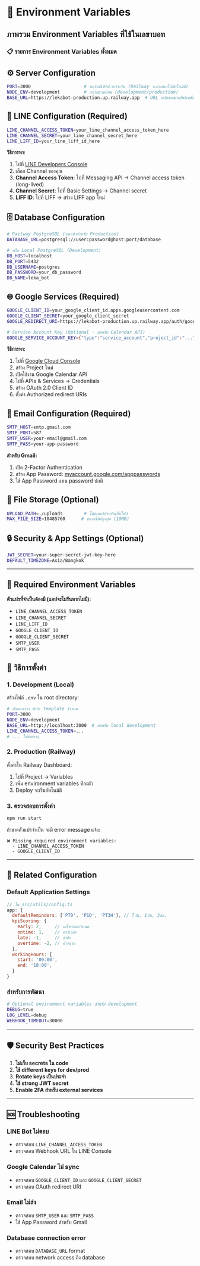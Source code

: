# 🔐 Environment Variables

## ภาพรวม Environment Variables ที่ใช้ในเลขาบอท

### 📋 **รายการ Environment Variables ทั้งหมด**

## ⚙️ **Server Configuration**

```bash
PORT=3000                    # พอร์ตที่เซิร์ฟเวอร์จะรัน (Railway จะกำหนดให้อัตโนมัติ)
NODE_ENV=development         # สภาพแวดล้อม (development/production)
BASE_URL=https://lekabot-production.up.railway.app  # URL หลักของแอปพลิเคชัน
```

## 📱 **LINE Configuration (Required)**

```bash
LINE_CHANNEL_ACCESS_TOKEN=your_line_channel_access_token_here
LINE_CHANNEL_SECRET=your_line_channel_secret_here  
LINE_LIFF_ID=your_line_liff_id_here
```

**วิธีการหา:**
1. ไปที่ [LINE Developers Console](https://developers.line.biz/)
2. เลือก Channel ของคุณ
3. **Channel Access Token**: ไปที่ Messaging API → Channel access token (long-lived)
4. **Channel Secret**: ไปที่ Basic Settings → Channel secret
5. **LIFF ID**: ไปที่ LIFF → สร้าง LIFF app ใหม่

## 🗄️ **Database Configuration**

```bash
# Railway PostgreSQL (แนะนำสำหรับ Production)
DATABASE_URL=postgresql://user:password@host:port/database

# หรือ Local PostgreSQL (Development)
DB_HOST=localhost
DB_PORT=5432
DB_USERNAME=postgres
DB_PASSWORD=your_db_password
DB_NAME=leka_bot
```

## 🌐 **Google Services (Required)**

```bash
GOOGLE_CLIENT_ID=your_google_client_id.apps.googleusercontent.com
GOOGLE_CLIENT_SECRET=your_google_client_secret
GOOGLE_REDIRECT_URI=https://lekabot-production.up.railway.app/auth/google/callback

# Service Account Key (Optional - สำหรับ Calendar API)
GOOGLE_SERVICE_ACCOUNT_KEY={"type":"service_account","project_id":"..."}
```

**วิธีการหา:**
1. ไปที่ [Google Cloud Console](https://console.cloud.google.com/)
2. สร้าง Project ใหม่
3. เปิดใช้งาน Google Calendar API
4. ไปที่ APIs & Services → Credentials
5. สร้าง OAuth 2.0 Client ID
6. ตั้งค่า Authorized redirect URIs

## 📧 **Email Configuration (Required)**

```bash
SMTP_HOST=smtp.gmail.com
SMTP_PORT=587
SMTP_USER=your-email@gmail.com
SMTP_PASS=your-app-password
```

**สำหรับ Gmail:**
1. เปิด 2-Factor Authentication
2. สร้าง App Password: [myaccount.google.com/apppasswords](https://myaccount.google.com/apppasswords)
3. ใช้ App Password แทน password ปกติ

## 📁 **File Storage (Optional)**

```bash
UPLOAD_PATH=./uploads        # โฟลเดอร์สำหรับเก็บไฟล์
MAX_FILE_SIZE=10485760      # ขนาดไฟล์สูงสุด (10MB)
```

## 🔒 **Security & App Settings (Optional)**

```bash
JWT_SECRET=your-super-secret-jwt-key-here
DEFAULT_TIMEZONE=Asia/Bangkok
```

---

## 🚨 **Required Environment Variables**

**ตัวแปรที่จำเป็นต้องมี (แอปจะไม่รันหากไม่มี):**

- `LINE_CHANNEL_ACCESS_TOKEN`
- `LINE_CHANNEL_SECRET` 
- `LINE_LIFF_ID`
- `GOOGLE_CLIENT_ID`
- `GOOGLE_CLIENT_SECRET`
- `SMTP_USER`
- `SMTP_PASS`

## 📝 **วิธีการตั้งค่า**

### 1. Development (Local)

สร้างไฟล์ `.env` ใน root directory:

```bash
# คัดลอกจาก env template ข้างบน
PORT=3000
NODE_ENV=development
BASE_URL=http://localhost:3000  # สำหรับ local development
LINE_CHANNEL_ACCESS_TOKEN=...
# ... ใส่ค่าต่างๆ
```

### 2. Production (Railway)

ตั้งค่าใน Railway Dashboard:
1. ไปที่ Project → Variables
2. เพิ่ม environment variables ทีละตัว
3. Deploy จะเริ่มอัตโนมัติ

### 3. ตรวจสอบการตั้งค่า

```bash
npm run start
```

ถ้าขาดตัวแปรจำเป็น จะมี error message แจ้ง:
```
❌ Missing required environment variables:
  - LINE_CHANNEL_ACCESS_TOKEN
  - GOOGLE_CLIENT_ID
```

---

## 🔗 **Related Configuration**

### Default Application Settings

```javascript
// ใน src/utils/config.ts
app: {
  defaultReminders: ['P7D', 'P1D', 'PT3H'], // 7วัน, 1วัน, 3ชม.
  kpiScoring: {
    early: 2,     // เสร็จก่อนกำหนด
    ontime: 1,    // ตรงเวลา  
    late: -1,     // ล่าช้า
    overtime: -2, // ค้างนาน
  },
  workingHours: {
    start: '09:00',
    end: '18:00',
  }
}
```

### สำหรับการพัฒนา

```bash
# Optional environment variables สำหรับ development
DEBUG=true
LOG_LEVEL=debug
WEBHOOK_TIMEOUT=30000
```

---

## 🛡️ **Security Best Practices**

1. **ไม่เก็บ secrets ใน code**
2. **ใช้ different keys for dev/prod**
3. **Rotate keys เป็นประจำ**
4. **ใช้ strong JWT secret**
5. **Enable 2FA สำหรับ external services**

---

## 🆘 **Troubleshooting**

### LINE Bot ไม่ตอบ
- ตรวจสอบ `LINE_CHANNEL_ACCESS_TOKEN`
- ตรวจสอบ Webhook URL ใน LINE Console

### Google Calendar ไม่ sync
- ตรวจสอบ `GOOGLE_CLIENT_ID` และ `GOOGLE_CLIENT_SECRET`
- ตรวจสอบ OAuth redirect URI

### Email ไม่ส่ง
- ตรวจสอบ `SMTP_USER` และ `SMTP_PASS`
- ใช้ App Password สำหรับ Gmail

### Database connection error
- ตรวจสอบ `DATABASE_URL` format
- ตรวจสอบ network access ถึง database